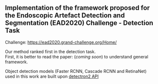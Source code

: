 ## Implementation of the framework proposed for the Endoscopic Artefact Detection and Segmentation (EAD2020) Challenge - Detection Task

Challenge: https://ead2020.grand-challenge.org/Home/

Our method ranked first in the detection task.  
First, it is better to read the paper: (*coming soon*) to understand general framework.

Object detection models (Faster RCNN, Cascade RCNN and RetinaNet) used in this work are built upon [detectron2 API](https://github.com/facebookresearch/detectron2)


